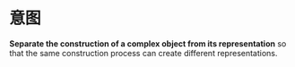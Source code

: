 # 意图
**Separate the construction of a complex object from its representation** so that the same construction process can create different representations.